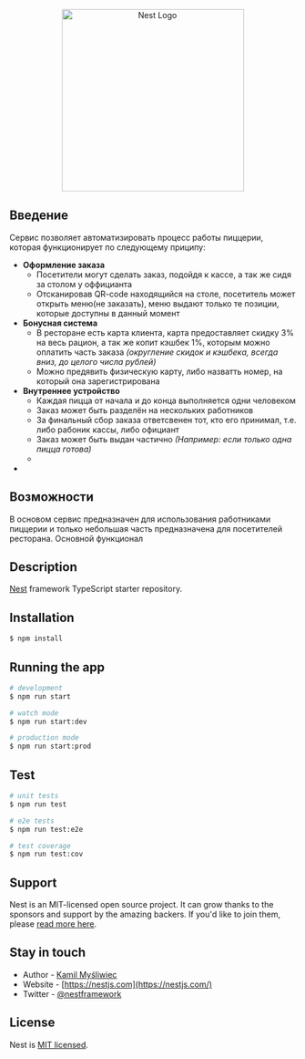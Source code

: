 <p align="center">
  <a href="http://nestjs.com/" target="blank"><img src="https://nestjs.com/img/logo_text.svg" width="320" alt="Nest Logo" /></a>
</p>

[circleci-image]: https://img.shields.io/circleci/build/github/nestjs/nest/master?token=abc123def456
[circleci-url]: https://circleci.com/gh/nestjs/nest

  <!--[![Backers on Open Collective](https://opencollective.com/nest/backers/badge.svg)](https://opencollective.com/nest#backer)
  [![Sponsors on Open Collective](https://opencollective.com/nest/sponsors/badge.svg)](https://opencollective.com/nest#sponsor)-->



## Введение

Сервис позволяет автоматизировать процесс работы пиццерии, которая функционирует по следующему приципу:
+ **Оформление заказа**
  + Посетители могут сделать заказ, подойдя к кассе, а так же сидя за столом у оффицианта
  + Отсканировав QR-code находящийся на столе, посетитель может открыть меню(не заказать), меню выдают только те позиции, которые доступны в данный момент
+ **Бонусная система**
  + В ресторане есть карта клиента, карта предоставляет скидку 3% на весь рацион, а так же копит кэшбек 1%, которым можно 
оплатить часть заказа *(округление скидок и кэшбека, всегда вниз, до целого числа рублей)*
  + Можно предявить физическую карту, либо назватть номер, на который она зарегистрирована
+ **Внутреннее устройство**
  + Каждая пицца от начала и до конца выполняется одни человеком
  + Заказ может быть разделён на нескольких работников
  + За финальный сбор заказа ответсвенен тот, кто его принимал, т.е. либо рабоник кассы, либо официант
  + Заказ может быть выдан частично *(Например: если только одна пицца готова)*
  + 
+ 

## Возможности

В основом сервис предназначен для использования работниками пиццерии и только небольшая часть предназначена для 
посетителей ресторана. Основной функционал

## Description

[Nest](https://github.com/nestjs/nest) framework TypeScript starter repository.

## Installation

```bash
$ npm install
```

## Running the app

```bash
# development
$ npm run start

# watch mode
$ npm run start:dev

# production mode
$ npm run start:prod
```

## Test

```bash
# unit tests
$ npm run test

# e2e tests
$ npm run test:e2e

# test coverage
$ npm run test:cov
```

## Support

Nest is an MIT-licensed open source project. It can grow thanks to the sponsors and support by the amazing backers. If you'd like to join them, please [read more here](https://docs.nestjs.com/support).

## Stay in touch

- Author - [Kamil Myśliwiec](https://kamilmysliwiec.com)
- Website - [https://nestjs.com](https://nestjs.com/)
- Twitter - [@nestframework](https://twitter.com/nestframework)

## License

Nest is [MIT licensed](LICENSE).
